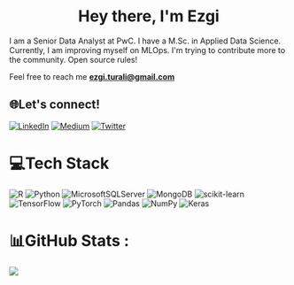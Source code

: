 <h1 align="center">Hey there, I'm Ezgi</h1>

I am a Senior Data Analyst at PwC. I have a M.Sc. in Applied Data Science. Currently, I am improving myself on MLOps. I'm trying to contribute more to the community. Open source rules!

Feel free to reach me **ezgi.turali@gmail.com**


## 🌐Let's connect!
[![LinkedIn](https://img.shields.io/badge/LinkedIn-%230077B5.svg?logo=linkedin&logoColor=white)](https://linkedin.com/in/ezgituralı) [![Medium](https://img.shields.io/badge/Medium-12100E?logo=medium&logoColor=white)](https://medium.com/@ezgiturali) [![Twitter](https://img.shields.io/badge/Twitter-%231DA1F2.svg?logo=Twitter&logoColor=white)](https://twitter.com/ezgiturali) 

# 💻Tech Stack
![R](https://img.shields.io/badge/r-%23276DC3.svg?style=plastic&logo=r&logoColor=white) ![Python](https://img.shields.io/badge/python-3670A0?style=plastic&logo=python&logoColor=ffdd54) ![MicrosoftSQLServer](https://img.shields.io/badge/Microsoft%20SQL%20Sever-CC2927?style=plastic&logo=microsoft%20sql%20server&logoColor=white) ![MongoDB](https://img.shields.io/badge/MongoDB-%234ea94b.svg?style=plastic&logo=mongodb&logoColor=white) ![scikit-learn](https://img.shields.io/badge/scikit--learn-%23F7931E.svg?style=plastic&logo=scikit-learn&logoColor=white) ![TensorFlow](https://img.shields.io/badge/TensorFlow-%23FF6F00.svg?style=plastic&logo=TensorFlow&logoColor=white) ![PyTorch](https://img.shields.io/badge/PyTorch-%23EE4C2C.svg?style=plastic&logo=PyTorch&logoColor=white) ![Pandas](https://img.shields.io/badge/pandas-%23150458.svg?style=plastic&logo=pandas&logoColor=white) ![NumPy](https://img.shields.io/badge/numpy-%23013243.svg?style=plastic&logo=numpy&logoColor=white) ![Keras](https://img.shields.io/badge/Keras-%23D00000.svg?style=plastic&logo=Keras&logoColor=white)
# 📊GitHub Stats :
![](https://github-readme-stats.vercel.app/api?username=ezgiturali&theme=ayu-mirage&hide_border=false&include_all_commits=false&count_private=false)<br/>

